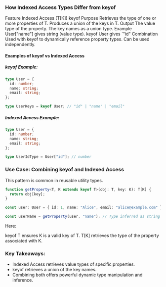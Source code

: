 ### How Indexed Access Types Differ from keyof

Feature Indexed Access (T[K]) keyof
Purpose Retrieves the type of one or more properties of T. Produces a union of the keys in T.
Output The value type of the property. The key names as a union type.
Example User["name"] gives string (value type). keyof User gives `"id"
Combination Used with keyof to dynamically reference property types. Can be used independently.

#### Examples of keyof vs Indexed Access

##### keyof Example:

```ts
type User = {
  id: number;
  name: string;
  email: string;
};

type UserKeys = keyof User; // "id" | "name" | "email"
```

##### Indexed Access Example:

```ts
type User = {
  id: number;
  name: string;
  email: string;
};

type UserIdType = User["id"]; // number
```

### Use Case: Combining keyof and Indexed Access

This pattern is common in reusable utility types.

```ts
function getProperty<T, K extends keyof T>(obj: T, key: K): T[K] {
  return obj[key];
}

const user: User = { id: 1, name: "Alice", email: "alice@example.com" };

const userName = getProperty(user, "name"); // Type inferred as string
```

Here:

keyof T ensures K is a valid key of T.
T[K] retrieves the type of the property associated with K.

### Key Takeaways:

- Indexed Access retrieves value types of specific properties.
- keyof retrieves a union of the key names.
- Combining both offers powerful dynamic type manipulation and inference.
